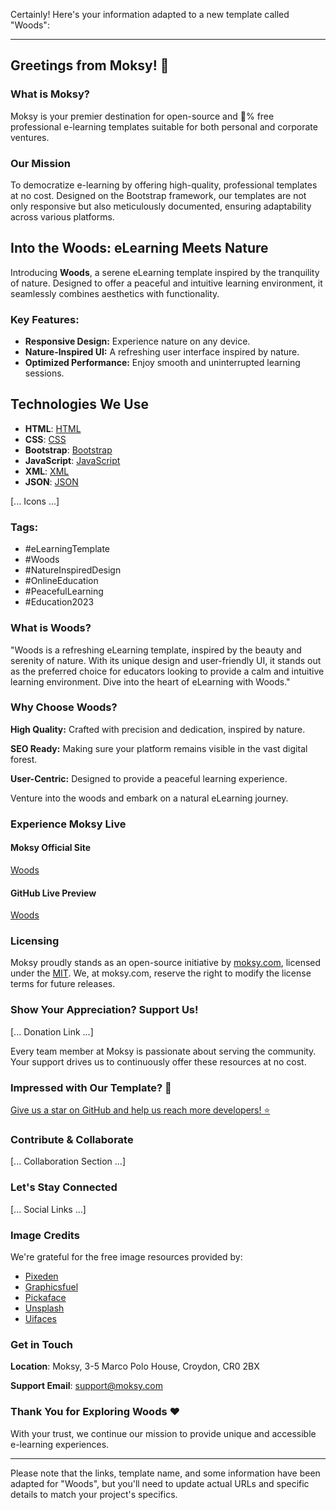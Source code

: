 Certainly! Here's your information adapted to a new template called "Woods":

---

## Greetings from Moksy! 👋

### What is Moksy?
Moksy is your premier destination for open-source and 💯% free professional e-learning templates suitable for both personal and corporate ventures.

### Our Mission
To democratize e-learning by offering high-quality, professional templates at no cost. Designed on the Bootstrap framework, our templates are not only responsive but also meticulously documented, ensuring adaptability across various platforms.

## Into the Woods: eLearning Meets Nature

Introducing **Woods**, a serene eLearning template inspired by the tranquility of nature. Designed to offer a peaceful and intuitive learning environment, it seamlessly combines aesthetics with functionality.

### Key Features:
- **Responsive Design:** Experience nature on any device.
- **Nature-Inspired UI:** A refreshing user interface inspired by nature.
- **Optimized Performance:** Enjoy smooth and uninterrupted learning sessions.

## Technologies We Use

- **HTML**: [HTML](https://developer.mozilla.org/en-US/docs/Web/HTML)
- **CSS**: [CSS](https://developer.mozilla.org/en-US/docs/Web/CSS)
- **Bootstrap**: [Bootstrap](https://getbootstrap.com/)
- **JavaScript**: [JavaScript](https://developer.mozilla.org/en-US/docs/Web/JavaScript)
- **XML**: [XML](https://www.w3.org/XML/)
- **JSON**: [JSON](https://www.json.org/json-en.html)

[... Icons ...]

### Tags:
- #eLearningTemplate
- #Woods
- #NatureInspiredDesign
- #OnlineEducation
- #PeacefulLearning
- #Education2023

### What is Woods?
"Woods is a refreshing eLearning template, inspired by the beauty and serenity of nature. With its unique design and user-friendly UI, it stands out as the preferred choice for educators looking to provide a calm and intuitive learning environment. Dive into the heart of eLearning with Woods."

### Why Choose Woods?
**High Quality:** Crafted with precision and dedication, inspired by nature.

**SEO Ready:** Making sure your platform remains visible in the vast digital forest.

**User-Centric:** Designed to provide a peaceful learning experience.

Venture into the woods and embark on a natural eLearning journey.

### Experience Moksy Live
#### Moksy Official Site
[Woods](https://moksy.com/templates/woods/?project_id=21950)

#### GitHub Live Preview
[Woods](https://moksy-lab.github.io/woods/)

### Licensing
Moksy proudly stands as an open-source initiative by [moksy.com](https://moksy.com), licensed under the [MIT](https://opensource.org/licenses/MIT). We, at moksy.com, reserve the right to modify the license terms for future releases.

### Show Your Appreciation? Support Us!
[... Donation Link ...]

Every team member at Moksy is passionate about serving the community. Your support drives us to continuously offer these resources at no cost.

### Impressed with Our Template? 🌟
<a href="https://github.com/Moksy-Lab/woods">
    Give us a star on GitHub and help us reach more developers! ⭐️
</a>

### Contribute & Collaborate
[... Collaboration Section ...]

### Let's Stay Connected
[... Social Links ...]

### Image Credits
We're grateful for the free image resources provided by:
- [Pixeden](http://www.pixeden.com/)
- [Graphicsfuel](https://www.graphicsfuel.com/)
- [Pickaface](https://pickaface.net/)
- [Unsplash](https://unsplash.com/)
- [Uifaces](http://uifaces.com/)

### Get in Touch
**Location**: Moksy, 3-5 Marco Polo House, Croydon, CR0 2BX

**Support Email**: support@moksy.com

### Thank You for Exploring Woods ❤️
With your trust, we continue our mission to provide unique and accessible e-learning experiences.

---

Please note that the links, template name, and some information have been adapted for "Woods", but you'll need to update actual URLs and specific details to match your project's specifics.
